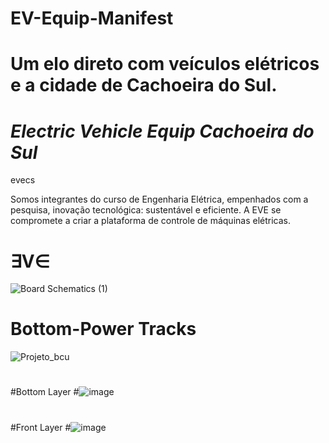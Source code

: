 # EV-Equip-Manifest

# Um elo direto com  **veículos elétricos** e a cidade de **Cachoeira do Sul**.


               
#       *Electric Vehicle Equip Cachoeira do Sul*
  evecs

                 

  Somos integrantes do curso de Engenharia Elétrica, empenhados com a pesquisa, inovação tecnológica: sustentável e eficiente. 
    A EVE se compromete a criar a plataforma de controle de máquinas elétricas.
#
#      ∃V∈

![Board Schematics (1)](https://github.com/user-attachments/assets/dd474ebd-bbbc-4bab-baa7-e1165861f318)

#
# Bottom-Power Tracks
![Projeto_bcu](https://github.com/user-attachments/assets/eb7e984d-7024-49a4-9ead-f2790bfa47ea)
#
#
#Bottom Layer 
#![image](https://github.com/user-attachments/assets/6e19b31a-0cf2-4a25-b3ca-16a4b402e40a)
#
#
#Front Layer
#![image](https://github.com/user-attachments/assets/14472d1a-d16f-4813-b3a5-60358b580400)


